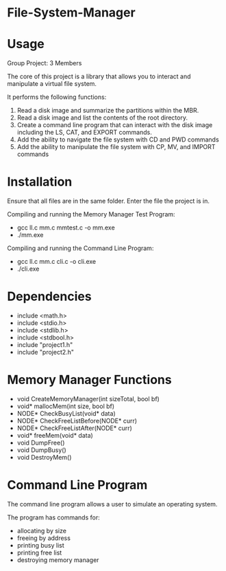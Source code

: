 # File-System-Manager

# Usage
Group Project: 3 Members

The core of this project is a library that allows you to interact and manipulate a virtual file system.

It performs the following functions:
1. Read a disk image and summarize the partitions within the MBR.
2. Read a disk image and list the contents of the root directory.
3. Create a command line program that can interact with the disk image including the LS, CAT, and EXPORT commands.
4. Add the ability to navigate the file system with CD and PWD commands
5. Add the ability to manipulate the file system with CP, MV, and IMPORT commands

# Installation
Ensure that all files are in the same folder. Enter the file the project is in.  

Compiling and running the Memory Manager Test Program:
- gcc ll.c mm.c mmtest.c -o mm.exe  
- ./mm.exe

Compiling and running the Command Line Program:
- gcc ll.c mm.c cli.c -o cli.exe
- ./cli.exe

# Dependencies
- include <math.h>
- include <stdio.h>
- include <stdlib.h>
- include <stdbool.h>
- include "project1.h"
- include "project2.h"

# Memory Manager Functions
- void CreateMemoryManager(int sizeTotal, bool bf)
- void* mallocMem(int size, bool bf)
- NODE* CheckBusyList(void* data)
- NODE* CheckFreeListBefore(NODE* curr)
- NODE* CheckFreeListAfter(NODE* curr)
- void* freeMem(void* data)
- void DumpFree()
- void DumpBusy()
- void DestroyMem()


# Command Line Program
The command line program allows a user to simulate an operating system. 

The program has commands for:
- allocating by size
- freeing by address
- printing busy list
- printing free list
- destroying memory manager
